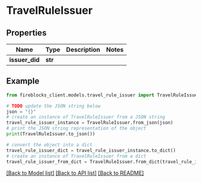 # TravelRuleIssuer


## Properties

Name | Type | Description | Notes
------------ | ------------- | ------------- | -------------
**issuer_did** | **str** |  | 

## Example

```python
from fireblocks_client.models.travel_rule_issuer import TravelRuleIssuer

# TODO update the JSON string below
json = "{}"
# create an instance of TravelRuleIssuer from a JSON string
travel_rule_issuer_instance = TravelRuleIssuer.from_json(json)
# print the JSON string representation of the object
print(TravelRuleIssuer.to_json())

# convert the object into a dict
travel_rule_issuer_dict = travel_rule_issuer_instance.to_dict()
# create an instance of TravelRuleIssuer from a dict
travel_rule_issuer_from_dict = TravelRuleIssuer.from_dict(travel_rule_issuer_dict)
```
[[Back to Model list]](../README.md#documentation-for-models) [[Back to API list]](../README.md#documentation-for-api-endpoints) [[Back to README]](../README.md)


